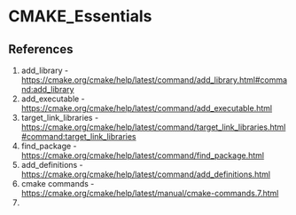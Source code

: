 # CMAKE_Essentials



## References

1. add_library - https://cmake.org/cmake/help/latest/command/add_library.html#command:add_library
2. add_executable - https://cmake.org/cmake/help/latest/command/add_executable.html
3. target_link_libraries - https://cmake.org/cmake/help/latest/command/target_link_libraries.html#command:target_link_libraries
4. find_package - https://cmake.org/cmake/help/latest/command/find_package.html
5. add_definitions - https://cmake.org/cmake/help/latest/command/add_definitions.html
6. cmake commands - https://cmake.org/cmake/help/latest/manual/cmake-commands.7.html
7. 
